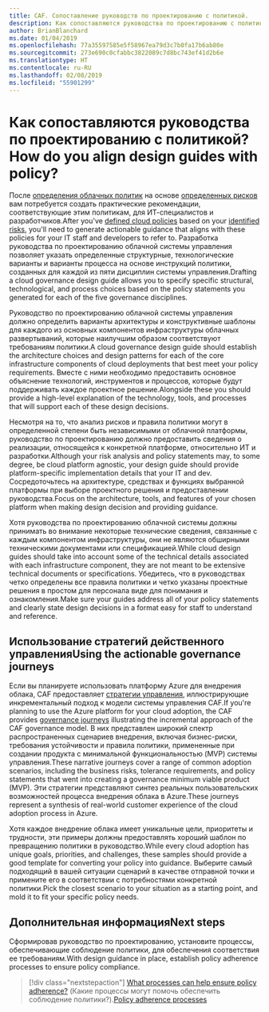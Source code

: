 ```yaml
---
title: CAF. Сопоставление руководств по проектированию с политикой.
description: Как сопоставляются руководства по проектированию с политикой?
author: BrianBlanchard
ms.date: 01/04/2019
ms.openlocfilehash: 77a35597585e5f58967ea79d3c7b0fa17b6ab80e
ms.sourcegitcommit: 273e690c0cfabbc3822089c7d8bc743ef41d2b6e
ms.translationtype: HT
ms.contentlocale: ru-RU
ms.lasthandoff: 02/08/2019
ms.locfileid: "55901299"
---
```

<!---
I've established policies. How to help developers adopt these policies?
Draft an architecture design guide.

[Aspirational statement] If you're using Azure, you can use one of ours as a starting point. The choose one of the following 6 as a starting point and mold it to fit your policies.
--->

<!-- markdownlint-disable MD026 -->

# <a name="how-do-you-align-design-guides-with-policy"></a><span data-ttu-id="3cc0d-103">Как сопоставляются руководства по проектированию с политикой?</span><span class="sxs-lookup"><span data-stu-id="3cc0d-103">How do you align design guides with policy?</span></span>

<span data-ttu-id="3cc0d-104">После [определения облачных политик](define-policy.md) на основе [определенных рисков](understanding-business-risk.md) вам потребуется создать практические рекомендации, соответствующие этим политикам, для ИТ-специалистов и разработчиков.</span><span class="sxs-lookup"><span data-stu-id="3cc0d-104">After you've [defined cloud policies](define-policy.md) based on your [identified risks](understanding-business-risk.md), you'll need to generate actionable guidance that aligns with these policies for your IT staff and developers to refer to.</span></span> <span data-ttu-id="3cc0d-105">Разработка руководства по проектированию облачной системы управления позволяет указать определенные структурные, технологические варианты и варианты процесса на основе инструкций политики, созданных для каждой из пяти дисциплин системы управления.</span><span class="sxs-lookup"><span data-stu-id="3cc0d-105">Drafting a cloud governance design guide allows you to specify specific structural, technological, and process choices based on the policy statements you generated for each of the five governance disciplines.</span></span>

<span data-ttu-id="3cc0d-106">Руководство по проектированию облачной системы управления должно определить варианты архитектуры и конструктивные шаблоны для каждого из основных компонентов инфраструктуры облачных развертываний, которые наилучшим образом соответствуют требованиям политики.</span><span class="sxs-lookup"><span data-stu-id="3cc0d-106">A cloud governance design guide should establish the architecture choices and design patterns for each of the core infrastructure components of cloud deployments that best meet your policy requirements.</span></span> <span data-ttu-id="3cc0d-107">Вместе с ними необходимо предоставить основное объяснение технологий, инструментов и процессов, которые будут поддерживать каждое проектное решение.</span><span class="sxs-lookup"><span data-stu-id="3cc0d-107">Alongside these you should provide a high-level explanation of the technology, tools, and processes that will support each of these design decisions.</span></span>

<span data-ttu-id="3cc0d-108">Несмотря на то, что анализ рисков и правила политики могут в определенной степени быть независимыми от облачной платформы, руководство по проектированию должно предоставить сведения о реализации, относящейся к конкретной платформе, относительно ИТ и разработки.</span><span class="sxs-lookup"><span data-stu-id="3cc0d-108">Although your risk analysis and policy statements may, to some degree, be cloud platform agnostic, your design guide should provide platform-specific implementation details that your IT and dev.</span></span> <span data-ttu-id="3cc0d-109">Сосредоточьтесь на архитектуре, средствах и функциях выбранной платформы при выборе проектного решения и предоставлении руководства.</span><span class="sxs-lookup"><span data-stu-id="3cc0d-109">Focus on the architecture, tools, and features of your chosen platform when making design decision and providing guidance.</span></span>

<span data-ttu-id="3cc0d-110">Хотя руководства по проектированию облачной системы должны принимать во внимание некоторые технические сведения, связанные с каждым компонентом инфраструктуры, они не являются обширными техническими документами или спецификацией.</span><span class="sxs-lookup"><span data-stu-id="3cc0d-110">While cloud design guides should take into account some of the technical details associated with each infrastructure component, they are not meant to be extensive technical documents or specifications.</span></span> <span data-ttu-id="3cc0d-111">Убедитесь, что в руководствах четко определены все правила политики и четко указаны проектные решения в простом для персонала виде для понимания и ознакомления.</span><span class="sxs-lookup"><span data-stu-id="3cc0d-111">Make sure your guides address all of your policy statements and clearly state design decisions in a format easy for staff to understand and reference.</span></span>

<!-- markdownlint-enable MD033 -->

## <a name="using-the-actionable-governance-journeys"></a><span data-ttu-id="3cc0d-112">Использование стратегий действенного управления</span><span class="sxs-lookup"><span data-stu-id="3cc0d-112">Using the actionable governance journeys</span></span>

<span data-ttu-id="3cc0d-113">Если вы планируете использовать платформу Azure для внедрения облака, CAF предоставляет [стратегии управления](../journeys/overview.md), иллюстрирующие инкрементальный подход к модели системы управления CAF.</span><span class="sxs-lookup"><span data-stu-id="3cc0d-113">If you're planning to use the Azure platform for your cloud adoption, the CAF provides [governance journeys](../journeys/overview.md) illustrating the incremental approach of the CAF governance model.</span></span> <span data-ttu-id="3cc0d-114">В них представлен широкий спектр распространенных сценариев внедрения, включая бизнес-риски, требования устойчивости и правила политики, примененные при создании продукта с минимальной функциональностью (MVP) системы управления.</span><span class="sxs-lookup"><span data-stu-id="3cc0d-114">These narrative journeys cover a range of common adoption scenarios, including the business risks, tolerance requirements, and policy statements that went into creating a governance minimum viable product (MVP).</span></span> <span data-ttu-id="3cc0d-115">Эти стратегии представляют синтез реальных пользовательских возможностей процесса внедрения облака в Azure.</span><span class="sxs-lookup"><span data-stu-id="3cc0d-115">These journeys represent a synthesis of real-world customer experience of the cloud adoption process in Azure.</span></span>

<span data-ttu-id="3cc0d-116">Хотя каждое внедрение облака имеет уникальные цели, приоритеты и трудности, эти примеры должны предоставлять хороший шаблон по превращению политики в руководство.</span><span class="sxs-lookup"><span data-stu-id="3cc0d-116">While every cloud adoption has unique goals, priorities, and challenges, these samples should provide a good template for converting your policy into guidance.</span></span> <span data-ttu-id="3cc0d-117">Выберите самый подходящий в вашей ситуации сценарий в качестве отправной точки и примените его в соответствии с потребностями конкретной политики.</span><span class="sxs-lookup"><span data-stu-id="3cc0d-117">Pick the closest scenario to your situation as a starting point, and mold it to fit your specific policy needs.</span></span>

## <a name="next-steps"></a><span data-ttu-id="3cc0d-118">Дополнительная информация</span><span class="sxs-lookup"><span data-stu-id="3cc0d-118">Next steps</span></span>

<span data-ttu-id="3cc0d-119">Сформировав руководство по проектированию, установите процессы, обеспечивающие соблюдение политики, для обеспечения соответствия ее требованиям.</span><span class="sxs-lookup"><span data-stu-id="3cc0d-119">With design guidance in place, establish policy adherence processes to ensure policy compliance.</span></span>

> [!div class="nextstepaction"]
> <span data-ttu-id="3cc0d-120">[What processes can help ensure policy adherence?](processes.md) (Какие процессы могут помочь обеспечить соблюдение политики?).</span><span class="sxs-lookup"><span data-stu-id="3cc0d-120">[Policy adherence processes](processes.md)</span></span>